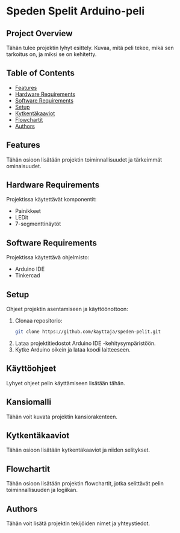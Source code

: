 # Speden Spelit Arduino-peli

## Project Overview
Tähän tulee projektin lyhyt esittely. Kuvaa, mitä peli tekee, mikä sen tarkoitus on, ja miksi se on kehitetty.

## Table of Contents
- [Features](#features)
- [Hardware Requirements](#hardware-requirements)
- [Software Requirements](#software-requirements)
- [Setup](#setup)
- [Kytkentäkaaviot](#kytkentäkaaviot)
- [Flowchartit](#flowchartit)
- [Authors](#authors)

## Features
Tähän osioon lisätään projektin toiminnallisuudet ja tärkeimmät ominaisuudet.

## Hardware Requirements
Projektissa käytettävät komponentit:
- Painikkeet
- LEDit
- 7-segmenttinäytöt

## Software Requirements
Projektissa käytettävä ohjelmisto:
- Arduino IDE
- Tinkercad

## Setup
Ohjeet projektin asentamiseen ja käyttöönottoon:

1. Clonaa repositorio:
    ```bash
    git clone https://github.com/kayttaja/speden-pelit.git
    ```
2. Lataa projektitiedostot Arduino IDE -kehitysympäristöön.
3. Kytke Arduino oikein ja lataa koodi laitteeseen.

## Käyttöohjeet
Lyhyet ohjeet pelin käyttämiseen lisätään tähän.

## Kansiomalli
Tähän voit kuvata projektin kansiorakenteen.

## Kytkentäkaaviot
Tähän osioon lisätään kytkentäkaaviot ja niiden selitykset.

## Flowchartit
Tähän osioon lisätään projektin flowchartit, jotka selittävät pelin toiminnallisuuden ja logiikan.

## Authors
Tähän voit lisätä projektin tekijöiden nimet ja yhteystiedot.
